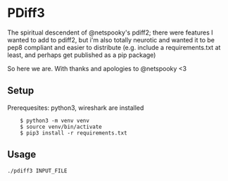 PDiff3
======

The spiritual descendent of @netspooky's pdiff2; there were features I wanted
to add to pdiff2, but i'm also totally neurotic and wanted it to be pep8
compliant and easier to distribute (e.g. include a requirements.txt at least,
and perhaps get published as a pip package)

So here we are. With thanks and apologies to @netspooky <3


Setup
-----

Prerequesites: python3, wireshark are installed

```
    $ python3 -m venv venv
    $ source venv/bin/activate
    $ pip3 install -r requirements.txt
```

Usage
-----

```
./pdiff3 INPUT_FILE
```
